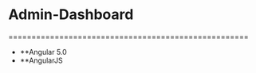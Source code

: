# Admin-Dashboard
====================================================

  - **Angular 5.0 
  - **AngularJS
